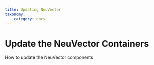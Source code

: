 ```yaml
---
title: Updating NeuVector
taxonomy:
    category: docs
---
```


# Update the NeuVector Containers

How to update the NeuVector components
